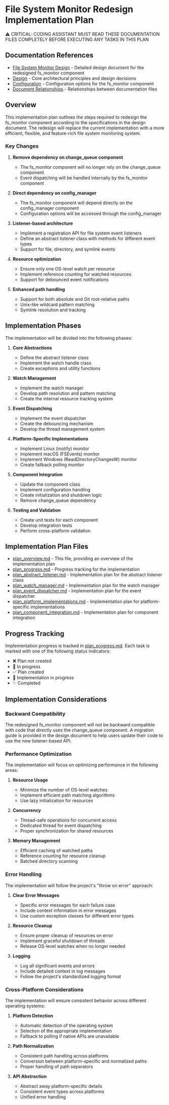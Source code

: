 # File System Monitor Redesign Implementation Plan

⚠️ CRITICAL: CODING ASSISTANT MUST READ THESE DOCUMENTATION FILES COMPLETELY BEFORE EXECUTING ANY TASKS IN THIS PLAN

## Documentation References

- [File System Monitor Design](../../doc/design/FILE_SYSTEM_MONITOR.md) - Detailed design document for the redesigned fs_monitor component
- [Design](../../doc/DESIGN.md) - Core architectural principles and design decisions
- [Configuration](../../doc/CONFIGURATION.md) - Configuration options for the fs_monitor component
- [Document Relationships](../../doc/DOCUMENT_RELATIONSHIPS.md) - Relationships between documentation files

## Overview

This implementation plan outlines the steps required to redesign the fs_monitor component according to the specifications in the design document. The redesign will replace the current implementation with a more efficient, flexible, and feature-rich file system monitoring system.

### Key Changes

1. **Remove dependency on change_queue component**
   - The fs_monitor component will no longer rely on the change_queue component
   - Event dispatching will be handled internally by the fs_monitor component

2. **Direct dependency on config_manager**
   - The fs_monitor component will depend directly on the config_manager component
   - Configuration options will be accessed through the config_manager

3. **Listener-based architecture**
   - Implement a registration API for file system event listeners
   - Define an abstract listener class with methods for different event types
   - Support for file, directory, and symlink events

4. **Resource optimization**
   - Ensure only one OS-level watch per resource
   - Implement reference counting for watched resources
   - Support for debounced event notifications

5. **Enhanced path handling**
   - Support for both absolute and Git root-relative paths
   - Unix-like wildcard pattern matching
   - Symlink resolution and tracking

## Implementation Phases

The implementation will be divided into the following phases:

1. **Core Abstractions**
   - Define the abstract listener class
   - Implement the watch handle class
   - Create exceptions and utility functions

2. **Watch Management**
   - Implement the watch manager
   - Develop path resolution and pattern matching
   - Create the internal resource tracking system

3. **Event Dispatching**
   - Implement the event dispatcher
   - Create the debouncing mechanism
   - Develop the thread management system

4. **Platform-Specific Implementations**
   - Implement Linux (inotify) monitor
   - Implement macOS (FSEvents) monitor
   - Implement Windows (ReadDirectoryChangesW) monitor
   - Create fallback polling monitor

5. **Component Integration**
   - Update the component class
   - Implement configuration handling
   - Create initialization and shutdown logic
   - Remove change_queue dependency

6. **Testing and Validation**
   - Create unit tests for each component
   - Develop integration tests
   - Perform cross-platform validation

## Implementation Plan Files

- [plan_overview.md](plan_overview.md) - This file, providing an overview of the implementation plan
- [plan_progress.md](plan_progress.md) - Progress tracking for the implementation
- [plan_abstract_listener.md](plan_abstract_listener.md) - Implementation plan for the abstract listener class
- [plan_watch_manager.md](plan_watch_manager.md) - Implementation plan for the watch manager
- [plan_event_dispatcher.md](plan_event_dispatcher.md) - Implementation plan for the event dispatcher
- [plan_platform_implementations.md](plan_platform_implementations.md) - Implementation plan for platform-specific implementations
- [plan_component_integration.md](plan_component_integration.md) - Implementation plan for component integration

## Progress Tracking

Implementation progress is tracked in [plan_progress.md](plan_progress.md). Each task is marked with one of the following status indicators:

- ❌ Plan not created
- 🔄 In progress
- ✅ Plan created
- 🚧 Implementation in progress
- ✨ Completed

## Implementation Considerations

### Backward Compatibility

The redesigned fs_monitor component will not be backward compatible with code that directly uses the change_queue component. A migration guide is provided in the design document to help users update their code to use the new listener-based API.

### Performance Optimization

The implementation will focus on optimizing performance in the following areas:

1. **Resource Usage**
   - Minimize the number of OS-level watches
   - Implement efficient path matching algorithms
   - Use lazy initialization for resources

2. **Concurrency**
   - Thread-safe operations for concurrent access
   - Dedicated thread for event dispatching
   - Proper synchronization for shared resources

3. **Memory Management**
   - Efficient caching of watched paths
   - Reference counting for resource cleanup
   - Batched directory scanning

### Error Handling

The implementation will follow the project's "throw on error" approach:

1. **Clear Error Messages**
   - Specific error messages for each failure case
   - Include context information in error messages
   - Use custom exception classes for different error types

2. **Resource Cleanup**
   - Ensure proper cleanup of resources on error
   - Implement graceful shutdown of threads
   - Release OS-level watches when no longer needed

3. **Logging**
   - Log all significant events and errors
   - Include detailed context in log messages
   - Follow the project's standardized logging format

### Cross-Platform Considerations

The implementation will ensure consistent behavior across different operating systems:

1. **Platform Detection**
   - Automatic detection of the operating system
   - Selection of the appropriate implementation
   - Fallback to polling if native APIs are unavailable

2. **Path Normalization**
   - Consistent path handling across platforms
   - Conversion between platform-specific and normalized paths
   - Proper handling of path separators

3. **API Abstraction**
   - Abstract away platform-specific details
   - Consistent event types across platforms
   - Unified error handling
